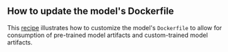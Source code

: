## How to update the model's Dockerfile

This [recipe](/docs/Dockerfile_recipe_README.md) illustrates how to customize the model's `Dockerfile` to allow for consumption of pre-trained model artifacts and custom-trained model artifacts.
